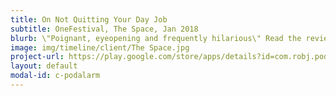 ```yaml
---
title: On Not Quitting Your Day Job
subtitle: OneFestival, The Space, Jan 2018
blurb: \"Poignant, eyeopening and frequently hilarious\" Read the reviews [theatrebox](https://theatrebox.blog/2018/01/12/programme-b-the-one-festival-the-space/){:target="_blank"} and [The Upcoming](https://www.theupcoming.co.uk/2018/01/11/the-one-festival-programme-b-at-the-space-a-heady-mix-of-gender-race-depression-redemption-and-lots-of-laughs-theatre-review){:target="_blank"}.
image: img/timeline/client/The Space.jpg
project-url: https://play.google.com/store/apps/details?id=com.robj.podalarm
layout: default
modal-id: c-podalarm
---
```


